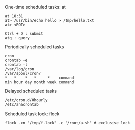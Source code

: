 One-time scheduled tasks: at
```shell
at 18:31 
at> /usr/bin/echo hello > /tmp/hello.txt
at> <EOT>

Ctrl + D : submit
atq : query
```

Periodically scheduled tasks
```shell
cron
crontab -e
crontab -l
/var/log/cron
/var/spool/cron/
*   *    *   *     *    command
min hour day month week command
```

Delayed scheduled tasks
```shell
/etc/cron.d/0hourly
/etc/anacrontab
```

Scheduled task lock: flock
```shell
flock -xn "/tmp/f.lock" -c "/root/a.sh" # exclusive lock
```